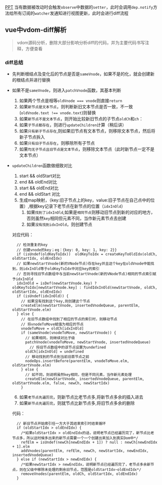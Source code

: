 [PPT](https://ppt.baomitu.com/d/4a2b4921)
当有数据被改动时会触发`observe`中数据的`setter`，此时会调用`dep.notify`方法给所有订阅的`watcher`发通知进行视图更新，此时会进行diff流程
## vue中vdom-diff解析
> vdom源码分析，删除大部分影响分析diff的代码，并为主要代码书写注释，方便查看

### diff总结
* 先判断根结点及变化后的节点是否是`sameVnode`，如果不是的化，就会创建新的根结点并进行替换
* 如果不是`sameVnode`，则进入`patchVnode`函数，其基本判断  
  1. 如果两个节点是相等`oldVnode === vnode`则直接`return`
  2. 如果`新节点是文本节点`，则判断新旧文本节点是否一致，不一致(`oldVnode.text !== vnode.text`)则替换
  3. 如果`新节点不是文本节点`，则开始比较新旧节点的子节点`oldCh`和`ch`：
  4. 如果`子节点都存在`，则进行`updateChildren`计算（稍后讲）
  5. 如果`只有新子节点存在`,则如果旧节点有文本节点，则移除文本节点，然后将新子节点拆入
  6. 如果`只有旧子节点存在`，则移除所有子节点
  7. 如果`均无子节点且旧节点是文本节点`，则移除文本节点（此时新节点一定不是文本节点）
* `updateChildren`函数做细致对比
  1. start && oldStart对比
  2. end && oldEnd对比
  3. start && oldEnd对比
  4. end && oldStart  对比
  5. 生成map映射，（key:旧子节点上的key，value:旧子节点在自己点中的位置）,根据key记录下老节点在新节点的位置（`idxInOld`）
      1) 如果`找到了idxInOld`,如果是`相同节点`则移动旧节点到新的对应的地方，否则虽然`key`相同但元素不同，当作新元素节点去创建
      2) 如果`没有找到idxInOld`，则创建节点         

  对应代码：
  ```
    // 检测重复的key
    // 创建vnode的key；eq：{key: 0, key: 1, key: 2}}
    if (isUndef(oldKeyToIdx))  oldKeyToIdx = createKeyToOldIdx(oldCh, oldStartIdx, oldEndIdx)
    // 如果newStartVnode(新的VNode节点)存在key并且这个key在oldVnode中能找到，则idxInOld等于oldKeyToIdx中对应key的索引
    // 否则寻找旧节点数组中与当前newStartVnode(新的VNode节点)相同的节点索引赋予idxInOld
    idxInOld = isDef(newStartVnode.key) ? oldKeyToIdx[newStartVnode.key] : findIdxInOld(newStartVnode, oldCh, oldStartIdx, oldEndIdx)
    if (isUndef(idxInOld)) {
      // 如果没有找到这个key,则创建这个节点
      createElm(newStartVnode, insertedVnodeQueue, parentElm, oldStartVnode.elm)
    } else {
      // 在旧节点数组中找到了相应的节点的索引时，则移动节点
      // 将vnodeToMove赋值为相应的节点
      vnodeToMove = oldCh[idxInOld]
      if (sameVnode(vnodeToMove, newStartVnode)) {
        // 如果相同，则继续对比子级
        patchVnode(vnodeToMove, newStartVnode, insertedVnodeQueue)
          // 将旧节点数组中的该节点设置为undefined
        oldCh[idxInOld] = undefined
        // 移动找到的节点到当前旧首节点之前
        nodeOps.insertBefore(parentElm, vnodeToMove.elm, oldStartVnode.elm)
      } else {
        // 如不同，则说明虽然key相同，但是不同元素，当作新元素处理
        createElm(newStartVnode, insertedVnodeQueue, parentElm, oldStartVnode.elm, false, newCh, newStartIdx)
      }
  ```
  6. 如果`老节点先遍历完`，则新节点比老节点多,将新节点多余的插入进去
  7. 如果`新节点先遍历完`，则就节点比新节点多,将旧节点多余的删除  

  代码：
  ```
    // 新旧节点开始索引任一方大于其结束索引时结束循环
    if (oldStartIdx > oldEndIdx) {
      /*如果oldStartIdx > oldEndIdx的话，说明老节点已经遍历完了，新节点比老节点多，所以这时候多出来的新节点需要一个一个创建出来加入到真实Dom中*/
      refElm = isUndef(newCh[newEndIdx + 1]) ? null : newCh[newEndIdx + 1].elm
      addVnodes(parentElm, refElm, newCh, newStartIdx, newEndIdx, insertedVnodeQueue)
    } else if (newStartIdx > newEndIdx) {
      /*如果newStartIdx > newEndIdx，说明新节点已经遍历完了，老节点多余新节点，则在父级中移除未处理的剩余旧节点，范围是oldStartIdx~oldEndIdx*/
      removeVnodes(parentElm, oldCh, oldStartIdx, oldEndIdx)
    }
  ```
